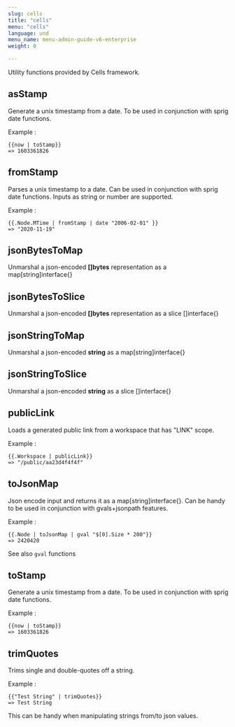 ```yaml
---
slug: cells
title: "cells"
menu: "cells"
language: und
menu_name: menu-admin-guide-v6-enterprise
weight: 0

---
```


Utility functions provided by Cells framework.


## asStamp

 Generate a unix timestamp from a date. To be used in conjunction with sprig date functions.

Example : 

    {{now | toStamp}}
    => 1603361826

## fromStamp

 Parses a unix timestamp to a date. Can be used in conjunction with sprig date functions. Inputs as string or number are supported.

Example : 

    {{.Node.MTime | fromStamp | date "2006-02-01" }}
    => "2020-11-19"

## jsonBytesToMap

 Unmarshal a json-encoded **[]bytes** representation as a map[string]interface{}

## jsonBytesToSlice

 Unmarshal a json-encoded **[]bytes** representation as a slice []interface{}

## jsonStringToMap

 Unmarshal a json-encoded **string** as a map[string]interface{}

## jsonStringToSlice

 Unmarshal a json-encoded **string** as a slice []interface{}

## publicLink

 Loads a generated public link from a workspace that has "LINK" scope. 

Example : 

    {{.Workspace | publicLink}}
    => "/public/aa23d4f4f4f"

## toJsonMap

 Json encode input and returns it as a map[string]interface{}. Can be handy to be used in conjunction with gvals+jsonpath features.

Example : 

    {{.Node | toJsonMap | gval "$[0].Size * 200"}}
    => 2420420
    
See also `gval` functions    

## toStamp

 Generate a unix timestamp from a date. To be used in conjunction with sprig date functions.

Example : 

    {{now | toStamp}}
    => 1603361826

## trimQuotes

 Trims single and double-quotes off a string.

Example :

    {{"Test String" | trimQuotes}}
    => Test String

This can be handy when manipulating strings from/to json values.
